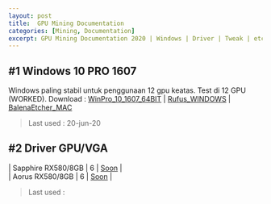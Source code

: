 ```yaml
---
layout: post
title:  GPU Mining Documentation
categories: [Mining, Documentation]
excerpt: GPU Mining Documentation 2020 | Windows | Driver | Tweak | etc.
---
```


## #1 Windows 10 PRO 1607
Windows paling stabil untuk penggunaan 12 gpu keatas. Test di 12 GPU (WORKED).
Download : 
[WinPro_10_1607_64BIT](https://bit.ly/Win10ProV1607) | 
[Rufus_WINDOWS](https://rufus.ie/) | 
[BalenaEtcher_MAC](https://www.balena.io/etcher/)

> Last used : 20-jun-20

## #2 Driver GPU/VGA
| Sapphire RX580/8GB | 6 | [Soon]() |
<br>
| Aorus RX580/8GB | 6 | [Soon]() |

> Last used : 